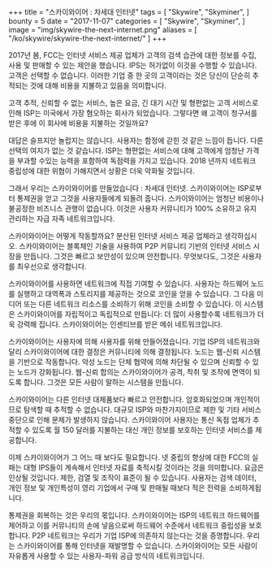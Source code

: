 +++
title = "스카이와이어 : 차세대 인터넷"
tags = [
    "Skywire",
    "Skyminer",
]
bounty = 5
date = "2017-11-07"
categories = [
    "Skywire",
    "Skyminer",
]
image = "img/skywire-the-next-internet.png"
aliases = [
	"/ko/skywire/skywire-the-next-internet/"
]
+++

2017년 봄, FCC는 인터넷 서비스 제공 업체가 고객의 검색 습관에 대한
정보를 수집, 사용 및 판매할 수 있는 제안을 했습니다.
IPS는 허가없이 이것을 수행할 수 있습니다. 고객은 선택할 수 없습니다.
이러한 기업 중 한 곳의 고객이라는 것은 당신이 단순히 추적되는 것에
대해 비용을 지불하고 있음을 의미합니다.

고객 추적, 신뢰할 수 없는 서비스, 높은 요금, 긴 대기 시간 및
형편없는 고객 서비스로 인해 ISP는 미국에서 가장 혐오하는 회사가 되었습니다.
그렇다면 왜 고객이 청구서를 받은 후에 이 회사에 비용을 지불하는 것일까요?

대답은 슬프지만 놀랍지는 않습니다. 사용자는 함정에 갇힌 것 같은 느낌이 듭니다.
다른 선택의 여지가 없는 것 같습니다. ISP는 형편없는 서비스에 대해
고객에게 엄청난 가격을 부과할 수있는 능력을 포함하여 독점력을 가지고 있습니다.
2018 년까지 네트워크 중립성에 대한 위협이 가해지면서 상황은 더욱 악화될 것입니다.

그래서 우리는 스카이와이어를 만들었습니다 : 차세대 인터넷. 스카이와이어는 ISP로부터 통제권을 얻고
그것을 사용자들에게 되돌려 줍니다. 스카이와이어는 엄청난 비용이나 불공정한 비즈니스 관행이 없습니다.
이것은 사용자 커뮤니티가 100% 소유하고 유지 관리하는 자급 자족 네트워크입니다.

스카이와이어는 어떻게 작동할까요? 분산된 인터넷 서비스 제공 업체라고 생각하십시오.
스카이와이어는 블록체인 기술을 사용하여 P2P 커뮤니티 기반의 인터넷 서비스
시장을 만듭니다. 그것은 빠르고 보안성이 있으며 안전합니다.
무엇보다도, 그것은 사용자를 최우선으로 생각합니다.

스카이와이어를 사용하면 네트워크에 직접 기여할 수 있습니다.
사용자는 하드웨어 노드를 실행하고 대역폭과 스토리지를 제공하는
것으로 코인을 얻을 수 있습니다. 그 다음 미디어 또는 다른 네트워크 리소스를
소비하기 위해 코인을 소비할 수 있습니다.
이 시스템은 스카이와이어를 자립적이고 독립적으로 만듭니다:
더 많이 사용할수록 네트워크가 더욱 강력해 집니다.
스카이와이어는 인센티브를 받은 메쉬 네트워크입니다.

스카이와이어는 사용자에 의해 사용자를 위해 만들어졌습니다.
기업 ISP의 네트워크와 달리 스카이와이어에 대한 결정은
커뮤니티에 의해 결정됩니다. 노드는 웹-신뢰 시스템을 기반으로 작동합니다.
악성 노드는 단체 협약에 의해 차단될 수 있으며 신뢰할 수 있는 노드가 강화됩니다.
웹-신뢰 합의는 스카이와이어가 공격, 착취 및 조작에 면역이 되도록 합니다.
그것은 모든 사람이 말하는 시스템을 만듭니다.

스카이와이어는 다른 인터넷 대체품보다 빠르고 안전합니다.
암호화되었으며 개인적이므로 탐색할 때 추적할 수 없습니다.
대규모 ISP와 마찬가지이므로 제한 및 기타 서비스 중단으로 인해 문제가 발생하지 않습니다.
스카이와이어 사용자는 통신 독점 업체가 추적할 수 있도록 월 150 달러를 지불하는
대신 개인 정보를 보호하는 인터넷 서비스를 제공합니다.

이제 스카이와이어가 그 어느 때 보다도 필요합니다.
넷 중립의 향상에 대한 FCC의 실패는 대형 IPS들이 계속해서
인터넷 자료를 축적시킬 것이라는 것을 의미합니다.
요금은 인상될 것입니다. 제한, 검열 및 조작이 표준이 될 수 있습니다.
사용자는 검색 데이터, 개인 정보 및 개인특성이 영리 기업에서
구매 및 판매될 때보다 적은 전력을 소비하게됩니다.

통제권을 회복하는 것은 우리의 몫입니다. 스카이와이어는 ISP의 네트워크 하드웨어를 제어하고
이를 커뮤니티의 손에 넣음으로써 하드웨어 수준에서 네트워크 중립성을 보호합니다.
P2P 네트워크는 우리가 기업 ISP에 의존하지 않는다는 것을 증명합니다.
우리는 스카이와이어를 통해 인터넷을 재발명할 수 있습니다.
스카이와이어는 모든 사람이 자유롭게 사용할 수 있는 사용자-파워 공급 방식의 네트워크입니다.

